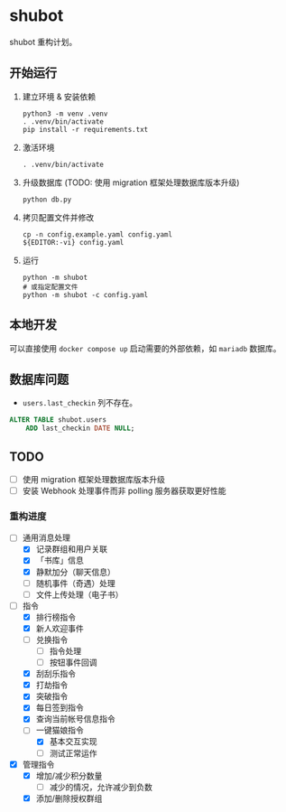 # shubot

shubot 重构计划。

## 开始运行

1. 建立环境 & 安装依赖

   ```shell
   python3 -m venv .venv
   . .venv/bin/activate
   pip install -r requirements.txt
   ```

2. 激活环境

   ```shell
   . .venv/bin/activate
   ```

3. 升级数据库 (TODO: 使用 migration 框架处理数据库版本升级)

   ```shell
   python db.py
   ```

4. 拷贝配置文件并修改

   ```shell
   cp -n config.example.yaml config.yaml
   ${EDITOR:-vi} config.yaml
   ```

5. 运行

   ```shell
   python -m shubot
   # 或指定配置文件
   python -m shubot -c config.yaml
   ```

## 本地开发

可以直接使用 `docker compose up` 启动需要的外部依赖，如 `mariadb` 数据库。

## 数据库问题

- `users.last_checkin` 列不存在。

```sql
ALTER TABLE shubot.users
    ADD last_checkin DATE NULL;
```

## TODO

- [ ] 使用 migration 框架处理数据库版本升级
- [ ] 安装 Webhook 处理事件而非 polling 服务器获取更好性能

### 重构进度

- [ ] 通用消息处理
    - [x] 记录群组和用户关联
    - [x] 「书库」信息
    - [x] 静默加分（聊天信息）
    - [ ] 随机事件（奇遇）处理
    - [ ] 文件上传处理（电子书）
- [ ] 指令
    - [x] 排行榜指令
    - [x] 新人欢迎事件
    - [ ] 兑换指令
        - [ ] 指令处理
        - [ ] 按钮事件回调
    - [x] 刮刮乐指令
    - [x] 打劫指令
    - [x] 突破指令
    - [x] 每日签到指令
    - [x] 查询当前帐号信息指令
    - [ ] 一键猫娘指令
        - [x] 基本交互实现
        - [ ] 测试正常运作
- [x] 管理指令
    - [x] 增加/减少积分数量
        - [ ] 减少的情况，允许减少到负数
    - [x] 添加/删除授权群组
